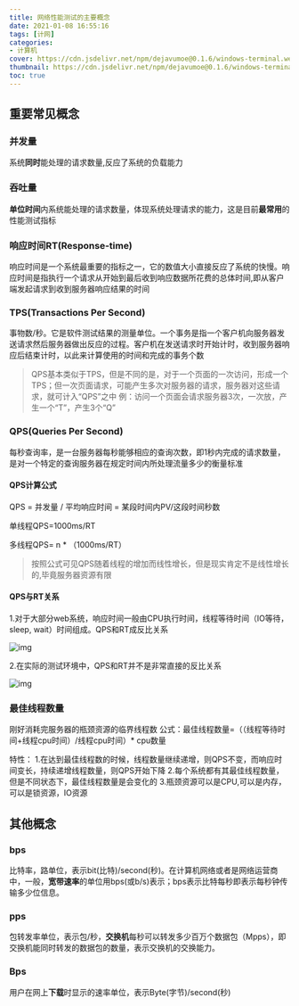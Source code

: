 ```yaml
---
title: 网络性能测试的主要概念
date: 2021-01-08 16:55:16
tags: [计网]
categories:
- 计算机
cover: https://cdn.jsdelivr.net/npm/dejavumoe@0.1.6/windows-terminal.webp
thumbnail: https://cdn.jsdelivr.net/npm/dejavumoe@0.1.6/windows-terminal.webp
toc: true
---
```


## 重要常见概念

### 并发量

系统**同时**能处理的请求数量,反应了系统的负载能力

### 吞吐量

**单位时间**内系统能处理的请求数量，体现系统处理请求的能力，这是目前**最常用**的性能测试指标

### 响应时间RT(Response-time)

响应时间是一个系统最重要的指标之一，它的数值大小直接反应了系统的快慢。响应时间是指执行一个请求从开始到最后收到响应数据所花费的总体时间,即从客户端发起请求到收到服务器响应结果的时间

### TPS(Transactions Per Second)

事物数/秒。它是软件测试结果的测量单位。一个事务是指一个客户机向服务器发送请求然后服务器做出反应的过程。客户机在发送请求时开始计时，收到服务器响应后结束计时，以此来计算使用的时间和完成的事务个数

> QPS基本类似于TPS，但是不同的是，对于一个页面的一次访问，形成一个TPS；但一次页面请求，可能产生多次对服务器的请求，服务器对这些请求，就可计入“QPS”之中
> 例：访问一个页面会请求服务器3次，一次放，产生一个“T”，产生3个“Q”



### QPS(Queries Per Second)

每秒查询率，是一台服务器每秒能够相应的查询次数，即1秒内完成的请求数量，是对一个特定的查询服务器在规定时间内所处理流量多少的衡量标准

#### QPS计算公式

QPS = 并发量 / 平均响应时间 = 某段时间内PV/这段时间秒数

单线程QPS=1000ms/RT 

多线程QPS= n * （1000ms/RT）

> 按照公式可见QPS随着线程的增加而线性增长，但是现实肯定不是线性增长的,毕竟服务器资源有限

#### QPS与RT关系

1.对于大部分web系统，响应时间一般由CPU执行时间，线程等待时间（IO等待，sleep, wait）时间组成。QPS和RT成反比关系

![img](1515293-20190621163227304-811436624.jpg)

2.在实际的测试环境中，QPS和RT并不是非常直接的反比关系

![img](1515293-20190621163235306-1914371029.jpg)

### 最佳线程数量

刚好消耗完服务器的瓶颈资源的临界线程数
公式：最佳线程数量=（（线程等待时间+线程cpu时间）/线程cpu时间）* cpu数量

特性：
1.在达到最佳线程数的时候，线程数量继续递增，则QPS不变，而响应时间变长，持续递增线程数量，则QPS开始下降
2.每个系统都有其最佳线程数量，但是不同状态下，最佳线程数量是会变化的
3.瓶颈资源可以是CPU,可以是内存，可以是锁资源，IO资源

## 其他概念

### bps

比特率，路单位，表示bit(比特)/second(秒)。在计算机网络或者是网络运营商中，一般，**宽带速率**的单位用bps(或b/s)表示；bps表示比特每秒即表示每秒钟传输多少位信息。

### pps

包转发率单位，表示包/秒，**交换机**每秒可以转发多少百万个数据包（Mpps），即交换机能同时转发的数据包的数量，表示交换机的交换能力。

### Bps

用户在网上**下载**时显示的速率单位，表示Byte(字节)/second(秒)